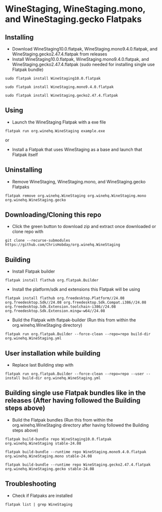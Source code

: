 # WineStaging, WineStaging.mono, and WineStaging.gecko Flatpaks
## Installing
- Download WineStaging10.0.flatpak, WineStaging.mono9.4.0.flatpak, and WineStaging.gecko2.47.4.flatpak from releases
- Install WineStaging10.0.flatpak, WineStaging.mono9.4.0.flatpak, and WineStaging.gecko2.47.4.flatpak (sudo needed for installing single use Flatpak bundle)
```console
sudo flatpak install WineStaging10.0.flatpak
```
```console
sudo flatpak install WineStaging.mono9.4.0.flatpak
```
```console
sudo flatpak install WineStaging.gecko2.47.4.flatpak
```
## Using
- Launch the WineStaging Flatpak with a exe file
```console
flatpak run org.winehq.WineStaging example.exe
```
or
- Install a Flatpak that uses WineStaging as a base and launch that Flatpak itself
## Uninstalling
- Remove WineStaging, WineStaging.mono, and WineStaging.gecko Flatpaks
```console
flatpak remove org.winehq.WineStaging org.winehq.WineStaging.mono org.winehq.WineStaging.gecko
```
## Downloading/Cloning this repo
- Click the green button to download zip and extract once downloaded or clone repo with
```console
git clone --recurse-submodules https://github.com/ChrisHobday/org.winehq.WineStaging
```
## Building
- Install Flatpak builder
```console
flatpak install flathub org.flatpak.Builder
```
- Install the platform/sdk and extensions this Flatpak will be using
```console
flatpak install flathub org.freedesktop.Platform//24.08 org.freedesktop.Sdk//24.08 org.freedesktop.Sdk.Compat.i386//24.08 org.freedesktop.Sdk.Extension.toolchain-i386//24.08 org.freedesktop.Sdk.Extension.mingw-w64//24.08
```
- Build the Flatpak with flatpak-builder (Run this from within the org.winehq.WineStaging directory)
```console
flatpak run org.flatpak.Builder --force-clean --repo=repo build-dir org.winehq.WineStaging.yml
```
## User installation while building
- Replace last Building step with
```console
flatpak run org.flatpak.Builder --force-clean --repo=repo --user --install build-dir org.winehq.WineStaging.yml
```
## Building single use Flatpak bundles like in the releases (After having followed the Building steps above)
- Build the Flatpak bundles (Run this from within the org.winehq.WineStaging directory after having followed the Building steps above)
```console
flatpak build-bundle repo WineStaging10.0.flatpak org.winehq.WineStaging stable-24.08
```
```console
flatpak build-bundle --runtime repo WineStaging.mono9.4.0.flatpak org.winehq.WineStaging.mono stable-24.08
```
```console
flatpak build-bundle --runtime repo WineStaging.gecko2.47.4.flatpak org.winehq.WineStaging.gecko stable-24.08
```
## Troubleshooting
- Check if Flatpaks are installed
```console
flatpak list | grep WineStaging
```